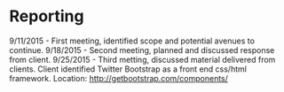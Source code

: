 # Reporting
9/11/2015 - First meeting, identified scope and potential avenues to continue.
9/18/2015 - Second meeting, planned and discussed response from client.
9/25/2015 - Third metting, discussed material delivered from clients. Client identified Twitter Bootstrap as a front end css/html framework. Location: http://getbootstrap.com/components/
